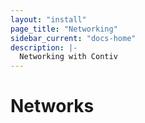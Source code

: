 ```yaml
---
layout: "install"
page_title: "Networking"
sidebar_current: "docs-home"
description: |-
  Networking with Contiv
---
```


# Networks
